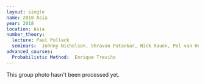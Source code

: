 ```yaml
---
layout: single
name: 2018 Asia
year: 2018
location: Asia
number_theory:
  lecture: Paul Pollack
  seminars:  Johnny Nicholson, Shravan Patankar, Nick Rauen, Pol van Hoften
advanced_courses:
  Probabilistic Method:  Enrique Treviño
---
```

This group photo hasn't been processed yet.



 
